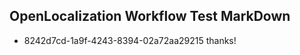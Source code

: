 ## OpenLocalization Workflow Test MarkDown
* 8242d7cd-1a9f-4243-8394-02a72aa29215 thanks!

<!--HONumber=Jul16_HO3-->



